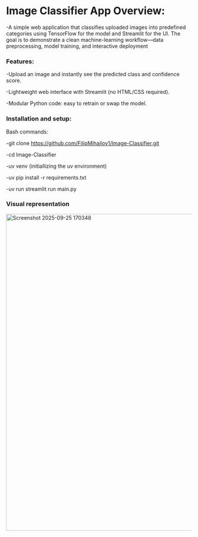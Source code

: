 <h1> Image Classifier App Overview: </h1>

  -A simple web application that classifies uploaded images into predefined categories using TensorFlow for the model and Streamlit for the UI.
The goal is to demonstrate a clean machine-learning workflow—data preprocessing, model training, and interactive deployment

<h3>Features:</h3>

-Upload an image and instantly see the predicted class and confidence score.

-Lightweight web interface with Streamlit (no HTML/CSS required).

-Modular Python code: easy to retrain or swap the model.

<h3>Installation and setup:</h3>

Bash commands:

  -git clone https://github.com/FilipMihajlov1/Image-Classifier.git
  
  -cd Image-Classifier
  
  -uv venv (initiallizing the uv environment)

  -uv pip install -r requirements.txt
  
  -uv run streamlit run main.py


<h3>Visual representation</h3>
<img width="1104" height="858" alt="Screenshot 2025-09-25 170348" src="https://github.com/user-attachments/assets/60bad6ae-a4b8-4127-b9e9-90424543d5e5" />

 

